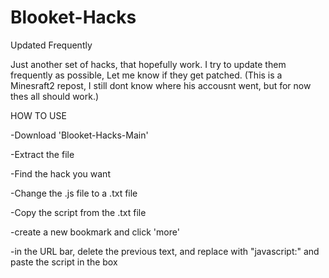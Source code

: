 # Blooket-Hacks
Updated Frequently

Just another set of hacks, that hopefully work.
I try to update them frequently as possible, Let me know if they get patched.
(This is a Minesraft2 repost, I still dont know where his accousnt went, but for now thes all should work.)


HOW TO USE

-Download 'Blooket-Hacks-Main'

-Extract the file

-Find the hack you want

-Change the .js file to a .txt file

-Copy the script from the .txt file

-create a new bookmark and click 'more'

-in the URL bar, delete the previous text, and replace with "javascript:" and paste the script in the box
